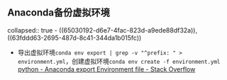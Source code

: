## Anaconda备份虚拟环境
collapsed:: true
	- ((65030192-d6e7-4fac-823d-a9ede88df32a)), ((63fddd63-2695-487d-8c41-344da1b015fc))
- 导出虚拟环境`conda env export | grep -v "^prefix: " > environment.yml`，创建虚拟环境`conda env create -f environment.yml` [python - Anaconda export Environment file - Stack Overflow](https://stackoverflow.com/questions/41274007/anaconda-export-environment-file)